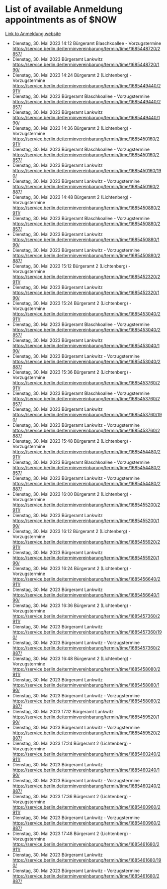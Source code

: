# List of available Anmeldung appointments as of $NOW
[Link to Anmeldung website](https://service.berlin.de/terminvereinbarung/termin/tag.php?termin=1&anliegen[]=120686&dienstleisterlist=122210,122217,327316,122219,327312,122227,327314,122231,327346,122243,327348,122254,122252,329742,122260,329745,122262,329748,122271,327278,122273,327274,122277,327276,330436,122280,327294,122282,327290,122284,327292,122291,327270,122285,327266,122286,327264,122296,327268,150230,329760,122297,327286,122294,327284,122312,329763,122314,329775,122304,327330,122311,327334,122309,327332,317869,122281,327352,122279,329772,122283,122276,327324,122274,327326,122267,329766,122246,327318,122251,327320,122257,327322,122208,327298,122226,327300&herkunft=http%3A%2F%2Fservice.berlin.de%2Fdienstleistung%2F120686%2F)
- Dienstag, 30. Mai 2023 14:12 Bürgeramt Blaschkoallee - Vorzugstermine https://service.berlin.de/terminvereinbarung/termin/time/1685448720/2857/
- Dienstag, 30. Mai 2023  Bürgeramt Lankwitz https://service.berlin.de/terminvereinbarung/termin/time/1685448720/190/
- Dienstag, 30. Mai 2023 14:24 Bürgeramt 2 (Lichtenberg) - Vorzugstermine https://service.berlin.de/terminvereinbarung/termin/time/1685449440/2911/
- Dienstag, 30. Mai 2023  Bürgeramt Blaschkoallee - Vorzugstermine https://service.berlin.de/terminvereinbarung/termin/time/1685449440/2857/
- Dienstag, 30. Mai 2023  Bürgeramt Lankwitz https://service.berlin.de/terminvereinbarung/termin/time/1685449440/190/
- Dienstag, 30. Mai 2023 14:36 Bürgeramt 2 (Lichtenberg) - Vorzugstermine https://service.berlin.de/terminvereinbarung/termin/time/1685450160/2911/
- Dienstag, 30. Mai 2023  Bürgeramt Blaschkoallee - Vorzugstermine https://service.berlin.de/terminvereinbarung/termin/time/1685450160/2857/
- Dienstag, 30. Mai 2023  Bürgeramt Lankwitz https://service.berlin.de/terminvereinbarung/termin/time/1685450160/190/
- Dienstag, 30. Mai 2023  Bürgeramt Lankwitz - Vorzugstermine https://service.berlin.de/terminvereinbarung/termin/time/1685450160/2887/
- Dienstag, 30. Mai 2023 14:48 Bürgeramt 2 (Lichtenberg) - Vorzugstermine https://service.berlin.de/terminvereinbarung/termin/time/1685450880/2911/
- Dienstag, 30. Mai 2023  Bürgeramt Blaschkoallee - Vorzugstermine https://service.berlin.de/terminvereinbarung/termin/time/1685450880/2857/
- Dienstag, 30. Mai 2023  Bürgeramt Lankwitz https://service.berlin.de/terminvereinbarung/termin/time/1685450880/190/
- Dienstag, 30. Mai 2023  Bürgeramt Lankwitz - Vorzugstermine https://service.berlin.de/terminvereinbarung/termin/time/1685450880/2887/
- Dienstag, 30. Mai 2023 15:12 Bürgeramt 2 (Lichtenberg) - Vorzugstermine https://service.berlin.de/terminvereinbarung/termin/time/1685452320/2911/
- Dienstag, 30. Mai 2023  Bürgeramt Lankwitz https://service.berlin.de/terminvereinbarung/termin/time/1685452320/190/
- Dienstag, 30. Mai 2023 15:24 Bürgeramt 2 (Lichtenberg) - Vorzugstermine https://service.berlin.de/terminvereinbarung/termin/time/1685453040/2911/
- Dienstag, 30. Mai 2023  Bürgeramt Blaschkoallee - Vorzugstermine https://service.berlin.de/terminvereinbarung/termin/time/1685453040/2857/
- Dienstag, 30. Mai 2023  Bürgeramt Lankwitz https://service.berlin.de/terminvereinbarung/termin/time/1685453040/190/
- Dienstag, 30. Mai 2023  Bürgeramt Lankwitz - Vorzugstermine https://service.berlin.de/terminvereinbarung/termin/time/1685453040/2887/
- Dienstag, 30. Mai 2023 15:36 Bürgeramt 2 (Lichtenberg) - Vorzugstermine https://service.berlin.de/terminvereinbarung/termin/time/1685453760/2911/
- Dienstag, 30. Mai 2023  Bürgeramt Blaschkoallee - Vorzugstermine https://service.berlin.de/terminvereinbarung/termin/time/1685453760/2857/
- Dienstag, 30. Mai 2023  Bürgeramt Lankwitz https://service.berlin.de/terminvereinbarung/termin/time/1685453760/190/
- Dienstag, 30. Mai 2023  Bürgeramt Lankwitz - Vorzugstermine https://service.berlin.de/terminvereinbarung/termin/time/1685453760/2887/
- Dienstag, 30. Mai 2023 15:48 Bürgeramt 2 (Lichtenberg) - Vorzugstermine https://service.berlin.de/terminvereinbarung/termin/time/1685454480/2911/
- Dienstag, 30. Mai 2023  Bürgeramt Blaschkoallee - Vorzugstermine https://service.berlin.de/terminvereinbarung/termin/time/1685454480/2857/
- Dienstag, 30. Mai 2023  Bürgeramt Lankwitz - Vorzugstermine https://service.berlin.de/terminvereinbarung/termin/time/1685454480/2887/
- Dienstag, 30. Mai 2023 16:00 Bürgeramt 2 (Lichtenberg) - Vorzugstermine https://service.berlin.de/terminvereinbarung/termin/time/1685455200/2911/
- Dienstag, 30. Mai 2023  Bürgeramt Lankwitz https://service.berlin.de/terminvereinbarung/termin/time/1685455200/190/
- Dienstag, 30. Mai 2023 16:12 Bürgeramt 2 (Lichtenberg) - Vorzugstermine https://service.berlin.de/terminvereinbarung/termin/time/1685455920/2911/
- Dienstag, 30. Mai 2023  Bürgeramt Lankwitz https://service.berlin.de/terminvereinbarung/termin/time/1685455920/190/
- Dienstag, 30. Mai 2023 16:24 Bürgeramt 2 (Lichtenberg) - Vorzugstermine https://service.berlin.de/terminvereinbarung/termin/time/1685456640/2911/
- Dienstag, 30. Mai 2023  Bürgeramt Lankwitz https://service.berlin.de/terminvereinbarung/termin/time/1685456640/190/
- Dienstag, 30. Mai 2023 16:36 Bürgeramt 2 (Lichtenberg) - Vorzugstermine https://service.berlin.de/terminvereinbarung/termin/time/1685457360/2911/
- Dienstag, 30. Mai 2023  Bürgeramt Lankwitz https://service.berlin.de/terminvereinbarung/termin/time/1685457360/190/
- Dienstag, 30. Mai 2023  Bürgeramt Lankwitz - Vorzugstermine https://service.berlin.de/terminvereinbarung/termin/time/1685457360/2887/
- Dienstag, 30. Mai 2023 16:48 Bürgeramt 2 (Lichtenberg) - Vorzugstermine https://service.berlin.de/terminvereinbarung/termin/time/1685458080/2911/
- Dienstag, 30. Mai 2023  Bürgeramt Lankwitz https://service.berlin.de/terminvereinbarung/termin/time/1685458080/190/
- Dienstag, 30. Mai 2023  Bürgeramt Lankwitz - Vorzugstermine https://service.berlin.de/terminvereinbarung/termin/time/1685458080/2887/
- Dienstag, 30. Mai 2023 17:12 Bürgeramt Lankwitz https://service.berlin.de/terminvereinbarung/termin/time/1685459520/190/
- Dienstag, 30. Mai 2023  Bürgeramt Lankwitz - Vorzugstermine https://service.berlin.de/terminvereinbarung/termin/time/1685459520/2887/
- Dienstag, 30. Mai 2023 17:24 Bürgeramt 2 (Lichtenberg) - Vorzugstermine https://service.berlin.de/terminvereinbarung/termin/time/1685460240/2911/
- Dienstag, 30. Mai 2023  Bürgeramt Lankwitz https://service.berlin.de/terminvereinbarung/termin/time/1685460240/190/
- Dienstag, 30. Mai 2023  Bürgeramt Lankwitz - Vorzugstermine https://service.berlin.de/terminvereinbarung/termin/time/1685460240/2887/
- Dienstag, 30. Mai 2023 17:36 Bürgeramt 2 (Lichtenberg) - Vorzugstermine https://service.berlin.de/terminvereinbarung/termin/time/1685460960/2911/
- Dienstag, 30. Mai 2023  Bürgeramt Lankwitz - Vorzugstermine https://service.berlin.de/terminvereinbarung/termin/time/1685460960/2887/
- Dienstag, 30. Mai 2023 17:48 Bürgeramt 2 (Lichtenberg) - Vorzugstermine https://service.berlin.de/terminvereinbarung/termin/time/1685461680/2911/
- Dienstag, 30. Mai 2023  Bürgeramt Lankwitz https://service.berlin.de/terminvereinbarung/termin/time/1685461680/190/
- Dienstag, 30. Mai 2023  Bürgeramt Lankwitz - Vorzugstermine https://service.berlin.de/terminvereinbarung/termin/time/1685461680/2887/
